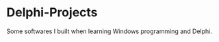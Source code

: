 Delphi-Projects
===============

Some softwares I built when learning Windows programming and Delphi.
